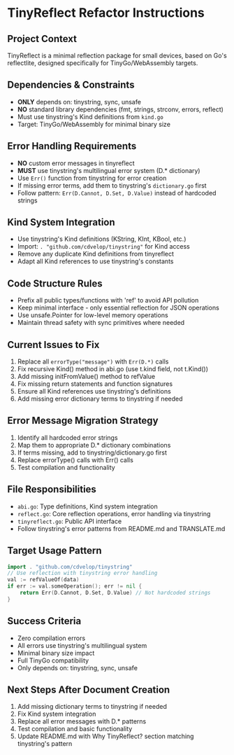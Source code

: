 # TinyReflect Refactor Instructions

## Project Context
TinyReflect is a minimal reflection package for small devices, based on Go's reflectlite, designed specifically for TinyGo/WebAssembly targets.

## Dependencies & Constraints
- **ONLY** depends on: tinystring, sync, unsafe
- **NO** standard library dependencies (fmt, strings, strconv, errors, reflect)
- Must use tinystring's Kind definitions from `kind.go`
- Target: TinyGo/WebAssembly for minimal binary size

## Error Handling Requirements
- **NO** custom error messages in tinyreflect
- **MUST** use tinystring's multilingual error system (D.* dictionary)
- Use `Err()` function from tinystring for error creation
- If missing error terms, add them to tinystring's `dictionary.go` first
- Follow pattern: `Err(D.Cannot, D.Set, D.Value)` instead of hardcoded strings

## Kind System Integration
- Use tinystring's Kind definitions (KString, KInt, KBool, etc.)
- Import: `. "github.com/cdvelop/tinystring"` for Kind access
- Remove any duplicate Kind definitions from tinyreflect
- Adapt all Kind references to use tinystring's constants

## Code Structure Rules
- Prefix all public types/functions with 'ref' to avoid API pollution
- Keep minimal interface - only essential reflection for JSON operations
- Use unsafe.Pointer for low-level memory operations
- Maintain thread safety with sync primitives where needed

## Current Issues to Fix
1. Replace all `errorType("message")` with `Err(D.*)` calls
2. Fix recursive Kind() method in abi.go (use t.kind field, not t.Kind())
3. Add missing initFromValue() method to refValue
4. Fix missing return statements and function signatures
5. Ensure all Kind references use tinystring's definitions
6. Add missing error dictionary terms to tinystring if needed

## Error Message Migration Strategy
1. Identify all hardcoded error strings
2. Map them to appropriate D.* dictionary combinations
3. If terms missing, add to tinystring/dictionary.go first
4. Replace errorType() calls with Err() calls
5. Test compilation and functionality

## File Responsibilities
- `abi.go`: Type definitions, Kind system integration
- `reflect.go`: Core reflection operations, error handling via tinystring
- `tinyreflect.go`: Public API interface
- Follow tinystring's error patterns from README.md and TRANSLATE.md

## Target Usage Pattern
```go
import . "github.com/cdvelop/tinystring"
// Use reflection with tinystring error handling
val := refValueOf(data)
if err := val.someOperation(); err != nil {
    return Err(D.Cannot, D.Set, D.Value) // Not hardcoded strings
}
```

## Success Criteria
- Zero compilation errors
- All errors use tinystring's multilingual system
- Minimal binary size impact
- Full TinyGo compatibility
- Only depends on: tinystring, sync, unsafe

## Next Steps After Document Creation
1. Add missing dictionary terms to tinystring if needed
2. Fix Kind system integration
3. Replace all error messages with D.* patterns
4. Test compilation and basic functionality
5. Update README.md with Why TinyReflect? section matching tinystring's pattern
